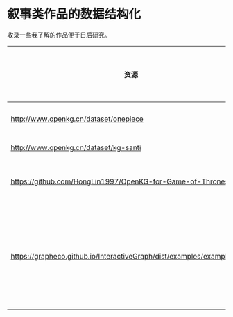 # 叙事类作品的数据结构化

收录一些我了解的作品便于日后研究。

| 资源                                                                      | 作品           | 是否我熟知 | 研究记录             |
| ------------------------------------------------------------------------- | -------------- | ---------- | -------------------- |
| <http://www.openkg.cn/dataset/onepiece>                                   | 《海贼王》     | 是         |                      |
| <http://www.openkg.cn/dataset/kg-santi>                                   | 《三体》       | 是         |                      |
| <https://github.com/HongLin1997/OpenKG-for-Game-of-Thrones>               | 《冰与火之歌》 | 是         |                      |
| <https://grapheco.github.io/InteractiveGraph/dist/examples/example1.html> | 《红楼梦》     | 不         | 提供JS可视化交互界面 |
